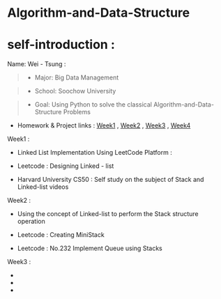 # Algorithm-and-Data-Structure

# self-introduction :



Name: Wei - Tsung :

>- Major: Big Data Management

>- School: Soochow University

>- Goal: Using Python to solve the classical Algorithm-and-Data-Structure Problems


- Homework & Project links :
[Week1](https://github.com/Wei-Tsung/Algorithm-and-Data-Structure/blob/master/Week1) , [Week2]() , [Week3]() , [Week4]()



Week1 :

- Linked List Implementation Using LeetCode Platform :

- Leetcode : Designing Linked - list

- Harvard University CS50 : Self study on the subject of Stack and Linked-list videos


Week2 :

- Using the concept of Linked-list to perform the Stack structure operation

- Leetcode : Creating MiniStack

- Leetcode : No.232 Implement Queue using Stacks

Week3 :

-
-
-


